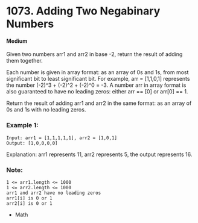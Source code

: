 # 1073. Adding Two Negabinary Numbers
#### Medium

Given two numbers arr1 and arr2 in base -2, return the result of adding them together.

Each number is given in array format:  as an array of 0s and 1s, from most significant bit to least significant bit.  For example, arr = [1,1,0,1] represents the number (-2)^3 + (-2)^2 + (-2)^0 = -3.  A number arr in array format is also guaranteed to have no leading zeros: either arr == [0] or arr[0] == 1.

Return the result of adding arr1 and arr2 in the same format: as an array of 0s and 1s with no leading zeros.


### Example 1:

```
Input: arr1 = [1,1,1,1,1], arr2 = [1,0,1]
Output: [1,0,0,0,0]
```
Explanation: arr1 represents 11, arr2 represents 5, the output represents 16.
 

### Note:

```
1 <= arr1.length <= 1000
1 <= arr2.length <= 1000
arr1 and arr2 have no leading zeros
arr1[i] is 0 or 1
arr2[i] is 0 or 1
```

* Math